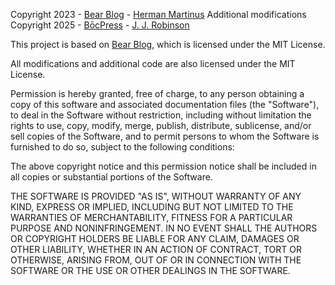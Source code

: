 Copyright 2023 - [Bear Blog](https://bearblog.dev) - [Herman Martinus](https://herman.bearblog.dev)
Additional modifications Copyright 2025 - [BōcPress](https://bocpress.co.uk) - [J. J. Robinson](https://jordanrobinson.org)

This project is based on [Bear Blog](https://github.com/HermanMartinus/bearblog), which is licensed under the MIT License.

All modifications and additional code are also licensed under the MIT License.

Permission is hereby granted, free of charge, to any person obtaining a copy of this software and associated documentation files (the "Software"), to deal in the Software without restriction, including without limitation the rights to use, copy, modify, merge, publish, distribute, sublicense, and/or sell copies of the Software, and to permit persons to whom the Software is furnished to do so, subject to the following conditions:

The above copyright notice and this permission notice shall be included in all copies or substantial portions of the Software.

THE SOFTWARE IS PROVIDED "AS IS", WITHOUT WARRANTY OF ANY KIND, EXPRESS OR IMPLIED, INCLUDING BUT NOT LIMITED TO THE WARRANTIES OF MERCHANTABILITY, FITNESS FOR A PARTICULAR PURPOSE AND NONINFRINGEMENT. IN NO EVENT SHALL THE AUTHORS OR COPYRIGHT HOLDERS BE LIABLE FOR ANY CLAIM, DAMAGES OR OTHER LIABILITY, WHETHER IN AN ACTION OF CONTRACT, TORT OR OTHERWISE, ARISING FROM, OUT OF OR IN CONNECTION WITH THE SOFTWARE OR THE USE OR OTHER DEALINGS IN THE SOFTWARE.

